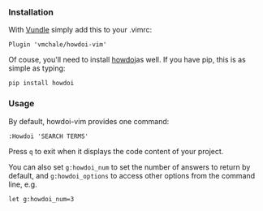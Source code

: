 ### Installation

With [Vundle](https://github.com/VundleVim/Vundle.vim) simply add this to your .vimrc:

```
Plugin 'vmchale/howdoi-vim'
```

Of couse, you'll need to install [howdoi](https://github.com/gleitz/howdoi)as well. If you have pip, this is as simple as typing:

```
pip install howdoi
```

### Usage

By default, howdoi-vim provides one command:

```
:Howdoi 'SEARCH TERMS'
```

Press `q` to exit when it displays the code content of your project.

You can also set `g:howdoi_num` to set the number of answers to return by
default, and `g:howdoi_options` to access other options from the command line,
e.g. 

```
let g:howdoi_num=3
```
